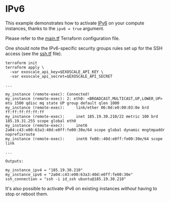 # IPv6

This example demonstrates how to activate
[IPv6](https://community.exoscale.com/documentation/compute/ipv6/)
on your compute instances, thanks to the `ipv6 = true` argument.

Please refer to the [main.tf](./main.tf) Terraform configuration file.

One should note the IPv6-specific security groups rules set up for the SSH access
(see the [ssh.tf](./ssh.tf) file).

```console
terraform init
terraform apply \
  -var exoscale_api_key=$EXOSCALE_API_KEY \
  -var exoscale_api_secret=$EXOSCALE_API_SECRET

...

my_instance (remote-exec): Connected!
my_instance (remote-exec): 2: eth0: <BROADCAST,MULTICAST,UP,LOWER_UP> mtu 1500 qdisc mq state UP group default qlen 1000
my_instance (remote-exec):     link/ether 06:0d:e0:00:03:0e brd ff:ff:ff:ff:ff:ff
my_instance (remote-exec):     inet 185.19.30.210/22 metric 100 brd 185.19.31.255 scope global eth0
my_instance (remote-exec):     inet6 2a04:c43:e00:63a3:40d:e0ff:fe00:30e/64 scope global dynamic mngtmpaddr noprefixroute
my_instance (remote-exec):     inet6 fe80::40d:e0ff:fe00:30e/64 scope link

...

Outputs:

my_instance_ipv4 = "185.19.30.210"
my_instance_ipv6 = "2a04:c43:e00:63a3:40d:e0ff:fe00:30e"
ssh_connection = "ssh -i id_ssh ubuntu@185.19.30.210"
```

It's also possible to activate IPv6 on existing instances _without_ having to stop or reboot them.
